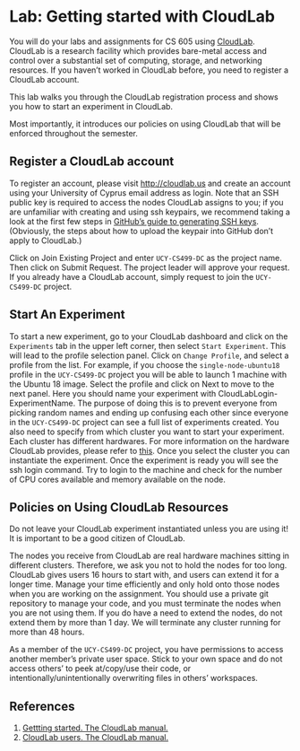 # Lab: Getting started with CloudLab

You will do your labs and assignments for CS 605 using [CloudLab](http://cloudlab.us/). CloudLab is a research facility which provides bare-metal access and control over a substantial set of computing, storage, and networking resources. If you haven’t worked in CloudLab before, you need to register a CloudLab account.

This lab walks you through the CloudLab registration process and shows you how to start an experiment in CloudLab.

Most importantly, it introduces our policies on using CloudLab that will be enforced throughout the semester.

## Register a CloudLab account

To register an account, please visit http://cloudlab.us and create an account using your University of Cyprus email address as login. Note that an SSH public key is required to access the nodes CloudLab assigns to you; if you are unfamiliar with creating and using ssh keypairs, we recommend taking a look at the first few steps in [GitHub’s guide to generating SSH keys](https://docs.github.com/en/authentication/connecting-to-github-with-ssh/generating-a-new-ssh-key-and-adding-it-to-the-ssh-agent). (Obviously, the steps about how to upload the keypair into GitHub don’t apply to CloudLab.) 

Click on Join Existing Project and enter ``UCY-CS499-DC`` as the project name. Then click on Submit Request. The project leader will approve your request. If you already have a CloudLab account, simply request to join the ``UCY-CS499-DC`` project.

## Start An Experiment

To start a new experiment, go to your CloudLab dashboard and click on the ``Experiments`` tab in the upper left corner, then select ``Start Experiment``. This will lead to the profile selection panel. Click on ``Change Profile``, and select a profile from the list. For example, if you choose the ``single-node-ubuntu18`` profile in the ``UCY-CS499-DC`` project you will be able to launch 1 machine with the Ubuntu 18 image. Select the profile and click on Next to move to the next panel. Here you should name your experiment with CloudLabLogin-ExperimentName. The purpose of doing this is to prevent everyone from picking random names and ending up confusing each other since everyone in the ``UCY-CS499-DC``  project can see a full list of experiments created. You also need to specify from which cluster you want to start your experiment. Each cluster has different hardwares. For more information on the hardware CloudLab provides, please refer to [this](http://docs.cloudlab.us/hardware.html). Once you select the cluster you can instantiate the experiment. Once the experiment is ready you will see the ssh login command. Try to login to the machine and check for the number of CPU cores available and memory available on the node.

## Policies on Using CloudLab Resources

Do not leave your CloudLab experiment instantiated unless you are using it! It is important to be a good citizen of CloudLab.

The nodes you receive from CloudLab are real hardware machines sitting in different clusters. Therefore, we ask you not to hold the nodes for too long. CloudLab gives users 16 hours to start with, and users can extend it for a longer time. Manage your time efficiently and only hold onto those nodes when you are working on the assignment. You should use a private git repository to manage your code, and you must terminate the nodes when you are not using them. If you do have a need to extend the nodes, do not extend them by more than 1 day. We will terminate any cluster running for more than 48 hours.

As a member of the ``UCY-CS499-DC`` project, you have permissions to access another member’s private user space. Stick to your own space and do not access others’ to peek at/copy/use their code, or intentionally/unintentionally overwriting files in others’ workspaces.

## References

1. [Gettting started. The CloudLab manual.](https://docs.cloudlab.us/getting-started.html)
2. [CloudLab users. The CloudLab manual.](https://docs.cloudlab.us/users.html)

